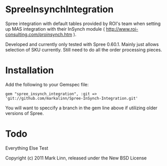 SpreeInsynchIntegration
=======================

Spree integration with default tables provided by ROI's team when setting up MAS integration with their InSynch module ( http://www.roi-consulting.com/proinsynch.htm ).

Developed and currently only tested with Spree 0.60.1.  Mainly just allows selection of SKU currently.  Still need to do all the order processing pieces.

Installation
============

Add the following to your Gemspec file:

	gem "spree_insynch_integration", :git => 'git://github.com/markalinn/Spree-InSynch-Integration.git'
	
You will want to speccify a branch in the gem line above if utilizing older versions of Spree.

Todo
====

Everything Else
Test


Copyright (c) 2011 Mark Linn, released under the New BSD License
